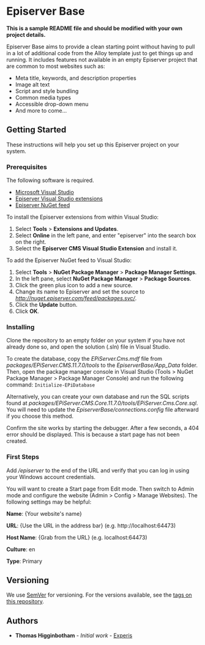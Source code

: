 # Episerver Base

**This is a sample README file and should be modified with your own project details.**

Episerver Base aims to provide a clean starting point without having to pull in a lot of additional code from the Alloy template just to get things up and running. It includes features not available in an empty Episerver project that are common to most websites such as:

* Meta title, keywords, and description properties
* Image alt text
* Script and style bundling
* Common media types
* Accessible drop-down menu
* And more to come...

## Getting Started

These instructions will help you set up this Episerver project on your system.

### Prerequisites

The following software is required.

* [Microsoft Visual Studio](http://www.visualstudio.com/)
* [Episerver Visual Studio extensions](https://visualstudiogallery.msdn.microsoft.com/4ad95160-e72f-4355-b53e-0994d2958d3e)
* [Episerver NuGet feed](https://world.episerver.com/documentation/Items/Installation-Instructions/Installing-Episerver-updates/)

To install the Episerver extensions from within Visual Studio:

1. Select **Tools** > **Extensions and Updates**.
1. Select **Online** in the left pane, and enter "episerver" into the search box on the right.
1. Select the **Episerver CMS Visual Studio Extension** and install it.

To add the Episerver NuGet feed to Visual Studio:

1. Select **Tools** > **NuGet Package Manager** > **Package Manager Settings**.
1. In the left pane, select **NuGet Package Manager** > **Package Sources**.
1. Click the green plus icon to add a new source.
1. Change its name to Episerver and set the source to *http://nuget.episerver.com/feed/packages.svc/*.
1. Click the **Update** button.
1. Click **OK**.

### Installing

Clone the repository to an empty folder on your system if you have not already done so, and open the solution (.sln) file in Visual Studio.

To create the database, copy the *EPiServer.Cms.mdf* file from *packages/EPiServer.CMS.11.7.0/tools* to the *EpiserverBase/App_Data* folder. Then, open the package manager console in Visual Studio (Tools > NuGet Package Manager > Package Manager Console) and run the following command: `Initialize-EPiDatabase`

Alternatively, you can create your own database and run the SQL scripts found at *packages/EPiServer.CMS.Core.11.7.0/tools/EPiServer.Cms.Core.sql*. You will need to update the *EpiserverBase/connections.config* file afterward if you choose this method.

Confirm the site works by starting the debugger. After a few seconds, a 404 error should be displayed. This is because a start page has not been created.

### First Steps

Add */episerver* to the end of the URL and verify that you can log in using your Windows account credentials.

You will want to create a Start page from Edit mode. Then switch to Admin mode and configure the website (Admin > Config > Manage Websites). The following settings may be helpful:

**Name**: {Your website's name}

**URL**: {Use the URL in the address bar} (e.g. http://localhost:64473)

**Host Name**: {Grab from the URL} (e.g. localhost:64473)

**Culture**: en

**Type**: Primary

## Versioning

We use [SemVer](http://semver.org/) for versioning. For the versions available, see the [tags on this repository](https://github.com/your/project/tags). 

## Authors

* **Thomas Higginbotham** - *Initial work* - [Experis](https://experisspark.com/author/thigginbotham/)
